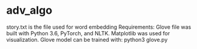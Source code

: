 # adv_algo
story.txt is the file used for word embedding
Requirements:
Glove file was built with Python 3.6, PyTorch, and NLTK. Matplotlib was used for visualization.
Glove model can be trained with:
python3 glove.py
